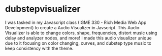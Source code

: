 # dubstepvisualizer
I was tasked in my Javascript class (IGME 330 - Rich Media Web App Development) to create a Audio Visualizer in Javscript. This Audio Visualizer is able to change colors, shape, frequencies, distort music using delay and analyzer nodes, and more! I made this audio visualizer unique due to it focusing on color changing, curves, and dubstep type music to keep consistency with the theme.
